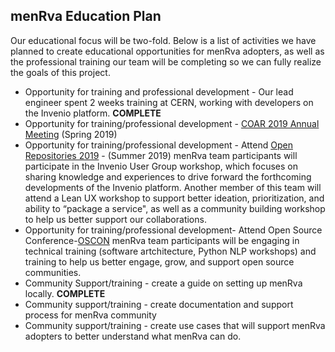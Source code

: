 ## menRva Education Plan

Our educational focus will be two-fold. Below is a list of activities we have planned to create educational opportunities for menRva adopters, as well as the professional training our team will be completing so we can fully realize the goals of this project. 

* Opportunity for training and professional development - Our lead engineer spent 2 weeks training at CERN, working with developers on the Invenio platform. **COMPLETE**
* Opportunity for training/professional development - [COAR 2019 Annual Meeting](https://www.coar-repositories.org/community/events/coar-annual-meeting-2019/) (Spring 2019)
* Opportunity for training/professional development -  Attend [Open Repositories 2019](https://or2019.blogs.uni-hamburg.de/) - (Summer 2019) menRva team participants will participate in the Invenio User Group workshop, which focuses on sharing knowledge and experiences to drive forward the forthcoming developments of the Invenio platform. Another member of this team will attend a Lean UX workshop to support better ideation, prioritization, and ability to “package a service", as well as a community building workshop to help us better support our collaborations.
* Opportunity for training/professional development- Attend Open Source Conference-[OSCON](https://conferences.oreilly.com/oscon/oscon-or) menRva team participants will be engaging in technical training (software artchitecture, Python NLP workshops) and training to help us better engage, grow, and support open source communities. 
* Community Support/training - create a guide on setting up menRva locally. **COMPLETE** 
* Community support/training - create documentation and support process for menRva community
* Community support/training - create use cases that will support menRva adopters to better understand what menRva can do. 
